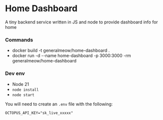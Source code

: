 # Home Dashboard

A tiny backend service written in JS and node to provide dashboard info for home

### Commands

- docker build -t generalmeow/home-dashboard .
- docker run -d --name home-dashboard -p 3000:3000 -rm generalmeow/home-dashboard

### Dev env

- Node 21
- `node install`
- `node start`

You will need to create an `.env` file with the following: 

```properties
OCTOPUS_API_KEY="sk_live_xxxxx"
```

